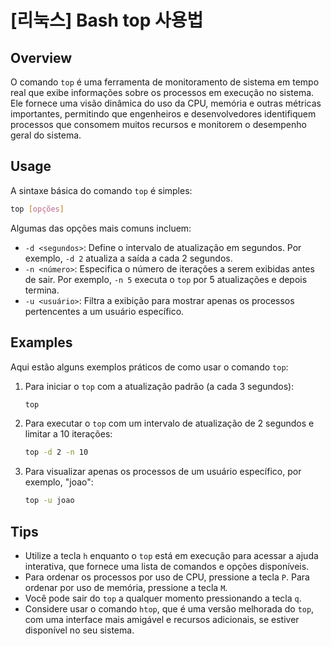 # [리눅스] Bash top 사용법

## Overview
O comando `top` é uma ferramenta de monitoramento de sistema em tempo real que exibe informações sobre os processos em execução no sistema. Ele fornece uma visão dinâmica do uso da CPU, memória e outras métricas importantes, permitindo que engenheiros e desenvolvedores identifiquem processos que consomem muitos recursos e monitorem o desempenho geral do sistema.

## Usage
A sintaxe básica do comando `top` é simples:

```bash
top [opções]
```

Algumas das opções mais comuns incluem:

- `-d <segundos>`: Define o intervalo de atualização em segundos. Por exemplo, `-d 2` atualiza a saída a cada 2 segundos.
- `-n <número>`: Especifica o número de iterações a serem exibidas antes de sair. Por exemplo, `-n 5` executa o `top` por 5 atualizações e depois termina.
- `-u <usuário>`: Filtra a exibição para mostrar apenas os processos pertencentes a um usuário específico.

## Examples
Aqui estão alguns exemplos práticos de como usar o comando `top`:

1. Para iniciar o `top` com a atualização padrão (a cada 3 segundos):

   ```bash
   top
   ```

2. Para executar o `top` com um intervalo de atualização de 2 segundos e limitar a 10 iterações:

   ```bash
   top -d 2 -n 10
   ```

3. Para visualizar apenas os processos de um usuário específico, por exemplo, "joao":

   ```bash
   top -u joao
   ```

## Tips
- Utilize a tecla `h` enquanto o `top` está em execução para acessar a ajuda interativa, que fornece uma lista de comandos e opções disponíveis.
- Para ordenar os processos por uso de CPU, pressione a tecla `P`. Para ordenar por uso de memória, pressione a tecla `M`.
- Você pode sair do `top` a qualquer momento pressionando a tecla `q`.
- Considere usar o comando `htop`, que é uma versão melhorada do `top`, com uma interface mais amigável e recursos adicionais, se estiver disponível no seu sistema.